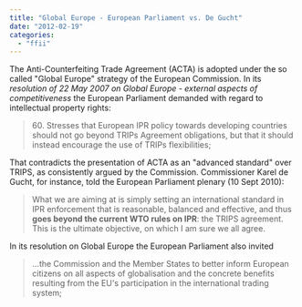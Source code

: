 ```yaml
---
title: "Global Europe - European Parliament vs. De Gucht"
date: "2012-02-19"
categories: 
  - "ffii"
---
```


The Anti-Counterfeiting Trade Agreement (ACTA) is adopted under the so called "Global Europe" strategy of the European Commission. In its _resolution of 22 May 2007 on Global Europe - external aspects of competitiveness_ the European Parliament demanded with regard to intellectual property rights:

> 60\. Stresses that European IPR policy towards developing countries should not go beyond TRIPs Agreement obligations, but that it should instead encourage the use of TRIPs flexibilities;

That contradicts the presentation of ACTA as an "advanced standard" over TRIPS, as consistently argued by the Commission. Commissioner Karel de Gucht, for instance, told the European Parliament plenary (10 Sept 2010):

> What we are aiming at is simply setting an international standard in IPR enforcement that is reasonable, balanced and effective, and thus **goes beyond the current WTO rules on IPR**: the TRIPS agreement. This is the ultimate objective, on which I am sure we all agree.

In its resolution on Global Europe the European Parliament also invited

> ...the Commission and the Member States to better inform European citizens on all aspects of globalisation and the concrete benefits resulting from the EU's participation in the international trading system;
